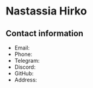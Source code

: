 # Nastassia Hirko

## Contact information
* Email:
* Phone:
* Telegram:
* Discord: 
* GitHub:
* Address:
